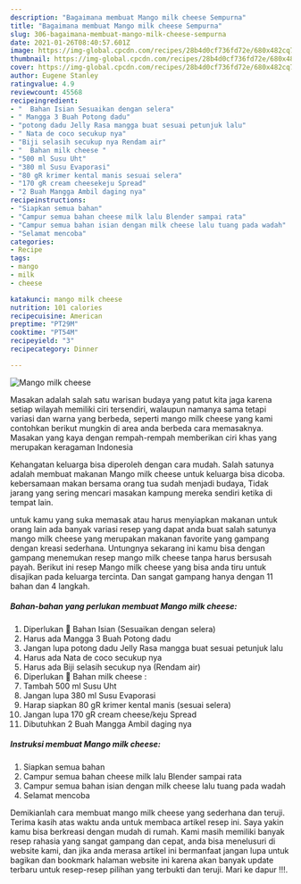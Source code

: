 ```yaml
---
description: "Bagaimana membuat Mango milk cheese Sempurna"
title: "Bagaimana membuat Mango milk cheese Sempurna"
slug: 306-bagaimana-membuat-mango-milk-cheese-sempurna
date: 2021-01-26T08:40:57.601Z
image: https://img-global.cpcdn.com/recipes/28b4d0cf736fd72e/680x482cq70/mango-milk-cheese-foto-resep-utama.jpg
thumbnail: https://img-global.cpcdn.com/recipes/28b4d0cf736fd72e/680x482cq70/mango-milk-cheese-foto-resep-utama.jpg
cover: https://img-global.cpcdn.com/recipes/28b4d0cf736fd72e/680x482cq70/mango-milk-cheese-foto-resep-utama.jpg
author: Eugene Stanley
ratingvalue: 4.9
reviewcount: 45568
recipeingredient:
- "  Bahan Isian Sesuaikan dengan selera"
- " Mangga 3 Buah Potong dadu"
- "potong dadu Jelly Rasa mangga buat sesuai petunjuk lalu"
- " Nata de coco secukup nya"
- "Biji selasih secukup nya Rendam air"
- "  Bahan milk cheese "
- "500 ml Susu Uht"
- "380 ml Susu Evaporasi"
- "80 gR krimer kental manis sesuai selera"
- "170 gR cream cheesekeju Spread"
- "2 Buah Mangga Ambil daging nya"
recipeinstructions:
- "Siapkan semua bahan"
- "Campur semua bahan cheese milk lalu Blender sampai rata"
- "Campur semua bahan isian dengan milk cheese lalu tuang pada wadah"
- "Selamat mencoba"
categories:
- Recipe
tags:
- mango
- milk
- cheese

katakunci: mango milk cheese 
nutrition: 101 calories
recipecuisine: American
preptime: "PT29M"
cooktime: "PT54M"
recipeyield: "3"
recipecategory: Dinner

---
```



![Mango milk cheese](https://img-global.cpcdn.com/recipes/28b4d0cf736fd72e/680x482cq70/mango-milk-cheese-foto-resep-utama.jpg)

Masakan adalah salah satu warisan budaya yang patut kita jaga karena setiap wilayah memiliki ciri tersendiri, walaupun namanya sama tetapi variasi dan warna yang berbeda, seperti mango milk cheese yang kami contohkan berikut mungkin di area anda berbeda cara memasaknya. Masakan yang kaya dengan rempah-rempah memberikan ciri khas yang merupakan keragaman Indonesia

Kehangatan keluarga bisa diperoleh dengan cara mudah. Salah satunya adalah membuat makanan Mango milk cheese untuk keluarga bisa dicoba. kebersamaan makan bersama orang tua sudah menjadi budaya, Tidak jarang yang sering mencari masakan kampung mereka sendiri ketika di tempat lain.



untuk kamu yang suka memasak atau harus menyiapkan makanan untuk orang lain ada banyak variasi resep yang dapat anda buat salah satunya mango milk cheese yang merupakan makanan favorite yang gampang dengan kreasi sederhana. Untungnya sekarang ini kamu bisa dengan gampang menemukan resep mango milk cheese tanpa harus bersusah payah.
Berikut ini resep Mango milk cheese yang bisa anda tiru untuk disajikan pada keluarga tercinta. Dan sangat gampang hanya dengan 11 bahan dan 4 langkah.


<!--inarticleads1-->

##### Bahan-bahan yang perlukan membuat Mango milk cheese:

1. Diperlukan  🍓 Bahan Isian (Sesuaikan dengan selera)
1. Harus ada  Mangga 3 Buah Potong dadu
1. Jangan lupa potong dadu Jelly Rasa mangga buat sesuai petunjuk lalu
1. Harus ada  Nata de coco secukup nya
1. Harus ada Biji selasih secukup nya (Rendam air)
1. Diperlukan  🍓 Bahan milk cheese :
1. Tambah 500 ml Susu Uht
1. Jangan lupa 380 ml Susu Evaporasi
1. Harap siapkan 80 gR krimer kental manis (sesuai selera)
1. Jangan lupa 170 gR cream cheese/keju Spread
1. Dibutuhkan 2 Buah Mangga Ambil daging nya




<!--inarticleads2-->

##### Instruksi membuat  Mango milk cheese:

1. Siapkan semua bahan
1. Campur semua bahan cheese milk lalu Blender sampai rata
1. Campur semua bahan isian dengan milk cheese lalu tuang pada wadah
1. Selamat mencoba




Demikianlah cara membuat mango milk cheese yang sederhana dan teruji. Terima kasih atas waktu anda untuk membaca artikel resep ini. Saya yakin kamu bisa berkreasi dengan mudah di rumah. Kami masih memiliki banyak resep rahasia yang sangat gampang dan cepat, anda bisa menelusuri di website kami, dan jika anda merasa artikel ini bermanfaat jangan lupa untuk bagikan dan bookmark halaman website ini karena akan banyak update terbaru untuk resep-resep pilihan yang terbukti dan teruji. Mari ke dapur !!!. 
